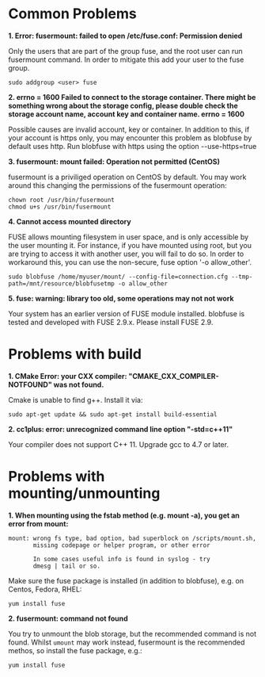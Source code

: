 # Common Problems
**1. Error: fusermount: failed to open /etc/fuse.conf: Permission denied**

Only the users that are part of the group fuse, and the root user can run fusermount command. In order to mitigate this add your user to the fuse group.

```sudo addgroup <user> fuse```

**2. errno = 1600 Failed to connect to the storage container. There might be something wrong about the storage config, please double check the storage account name, account key and container name. errno = 1600**

Possible causes are invalid account, key or container. In addition to this, if your account is https only, you may encounter this problem as blobfuse by default uses http. Run blobfuse with https using the option --use-https=true

**3. fusermount: mount failed: Operation not permitted (CentOS)**

fusermount is a priviliged operation on CentOS by default. You may work around this changing the permissions of the fusermount operation:

    chown root /usr/bin/fusermount
    chmod u+s /usr/bin/fusermount

**4. Cannot access mounted directory**

FUSE allows mounting filesystem in user space, and is only accessible by the user mounting it. For instance, if you have mounted using root, but you are trying to access it with another user, you will fail to do so. In order to workaround this, you can use the non-secure, fuse option '-o allow_other'.

    sudo blobfuse /home/myuser/mount/ --config-file=connection.cfg --tmp-path=/mnt/resource/blobfusetmp -o allow_other

**5. fuse: warning: library too old, some operations may not not work**

Your system has an earlier version of FUSE module installed. blobfuse is tested and developed with FUSE 2.9.x. Please install FUSE 2.9.

# Problems with build
**1. CMake Error: your CXX compiler: "CMAKE_CXX_COMPILER-NOTFOUND" was not found.**

Cmake is unable to find g++. Install it via:

```sudo apt-get update && sudo apt-get install build-essential```

**2. cc1plus: error: unrecognized command line option "-std=c++11"**

Your compiler does not support C++ 11. Upgrade gcc to 4.7 or later.


# Problems with mounting/unmounting
**1. When mounting using the fstab method (e.g. mount -a), you get an error from mount:**
```
mount: wrong fs type, bad option, bad superblock on /scripts/mount.sh,
       missing codepage or helper program, or other error

       In some cases useful info is found in syslog - try
       dmesg | tail or so.
```

Make sure the fuse package is installed (in addition to blobfuse), e.g. on Centos, Fedora, RHEL:

``` yum install fuse ```


**2. fusermount: command not found**

You try to unmount the blob storage, but the recommended command is not found. Whilst `umount` may work instead, fusermount is the recommended methos, so install the fuse package, e.g.:

``` yum install fuse ```


